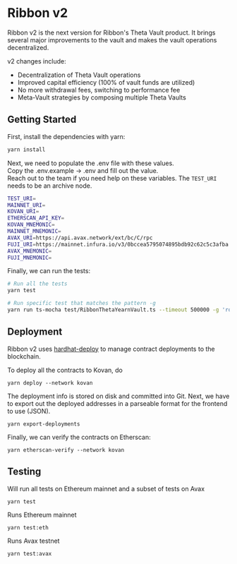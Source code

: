 # Ribbon v2

Ribbon v2 is the next version for Ribbon's Theta Vault product. It brings several major improvements to the vault and makes the vault operations decentralized.

v2 changes include:

- Decentralization of Theta Vault operations
- Improved capital efficiency (100% of vault funds are utilized)
- No more withdrawal fees, switching to performance fee
- Meta-Vault strategies by composing multiple Theta Vaults

## Getting Started

First, install the dependencies with yarn:

```bash
yarn install
```

Next, we need to populate the .env file with these values.\
Copy the .env.example -> .env and fill out the value.\
Reach out to the team if you need help on these variables. The `TEST_URI` needs to be an archive node.

```bash
TEST_URI=
MAINNET_URI=
KOVAN_URI=
ETHERSCAN_API_KEY=
KOVAN_MNEMONIC=
MAINNET_MNEMONIC=
AVAX_URI=https://api.avax.network/ext/bc/C/rpc
FUJI_URI=https://mainnet.infura.io/v3/0bccea5795074895bdb92c62c5c3afba
AVAX_MNEMONIC=
FUJI_MNEMONIC=
```

Finally, we can run the tests:

```bash
# Run all the tests
yarn test

# Run specific test that matches the pattern -g
yarn run ts-mocha test/RibbonThetaYearnVault.ts --timeout 500000 -g 'rollToNextOption'
```

## Deployment

Ribbon v2 uses [hardhat-deploy](https://github.com/wighawag/hardhat-deploy) to manage contract deployments to the blockchain.

To deploy all the contracts to Kovan, do

```
yarn deploy --network kovan
```

The deployment info is stored on disk and committed into Git. Next, we have to export out the deployed addresses in a parseable format for the frontend to use (JSON).

```
yarn export-deployments
```

Finally, we can verify the contracts on Etherscan:

```
yarn etherscan-verify --network kovan
```

## Testing

Will run all tests on Ethereum mainnet and a subset of tests on Avax

```
yarn test
```

Runs Ethereum mainnet

```
yarn test:eth
```

Runs Avax testnet

```
yarn test:avax
```
